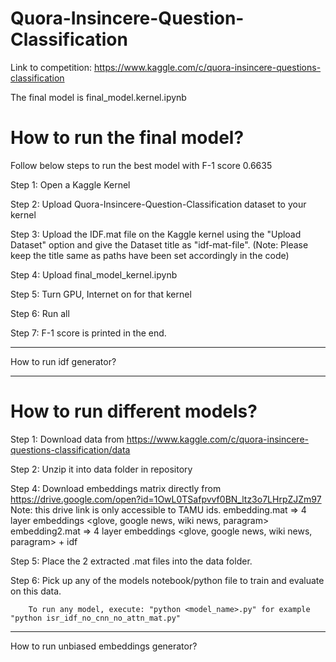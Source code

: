 # Quora-Insincere-Question-Classification
Link to competition: https://www.kaggle.com/c/quora-insincere-questions-classification

The final model is final_model.kernel.ipynb

# How to run the final model?
Follow below steps to run the best model with F-1 score 0.6635

Step 1: Open a Kaggle Kernel

Step 2: Upload Quora-Insincere-Question-Classification dataset to your kernel

Step 3: Upload the IDF.mat file on the Kaggle kernel using the "Upload Dataset" option and give the Dataset title as "idf-mat-file". (Note: Please keep the title same as paths have been set accordingly in the code) 

Step 4: Upload final_model_kernel.ipynb

Step 5: Turn GPU, Internet on for that kernel

Step 6: Run all

Step 7: F-1 score is printed in the end.

------------------------------------------------------------------------------------------------------------------------------------------
How to run idf generator?





----------------------------------------------------------------------------------------------------------------------------------------

# How to run different models?


Step 1: Download data from https://www.kaggle.com/c/quora-insincere-questions-classification/data

Step 2: Unzip it into data folder in repository

Step 4: Download embeddings matrix directly from https://drive.google.com/open?id=1OwL0TSafpvvf0BN_ltz3o7LHrpZJZm97 
        <to reduce computation time>
Note: this drive link is only accessible to TAMU ids.
        embedding.mat => 4 layer embeddings <glove, google news, wiki news, paragram>
        embedding2.mat => 4 layer embeddings <glove, google news, wiki news, paragram> + idf

Step 5: Place the 2 extracted .mat files into the data folder.

Step 6: Pick up any of the models notebook/python file to train and evaluate on this data.
        
        To run any model, execute: "python <model_name>.py" for example "python isr_idf_no_cnn_no_attn_mat.py"
----------------------------------------------------------------------------------------------------------------------------------------














How to run unbiased embeddings generator?
